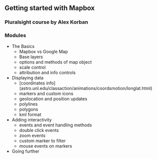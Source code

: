 ## Getting started with Mapbox
### Pluralsight course by Alex Korban

### Modules
- The Basics
  - Mapbox vs Google Map
  - Base layers
  - options and methods of map object
  - scale control
  - attribution and info controls
- Displaying data
  - [coordinates info] (astro.unl.edu/classaction/animations/coordsmotion/longlat.html)
  - markers and custom icons
  - geolocation and position updates
  - polylines
  - polygons
  - kml format
- Adding interactivity
  - events and event handling methods
  - double click events
  - zoom events
  - custom marker to filter
  - mouse events on markers
- Going further

